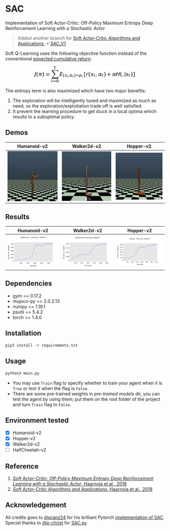 # SAC
Implementation of Soft Actor-Critic: Off-Policy Maximum Entropy Deep Reinforcement Learning with a Stochastic Actor    
>Added another branch for [Soft Actor-Critic Algorithms and Applications ](https://arxiv.org/pdf/1812.05905.pdf) -> [SAC_V1](https://github.com/alirezakazemipour/SAC/tree/SAV_V1).   

Soft Q-Learning uses the following objective function instead of the conventional [expected cumulative return](http://www.cs.ox.ac.uk/people/varun.kanade/teaching/ML-HT2016/lectures/lec11.pdf):  
<p align="center">
<img src="Result/Soft_q_learning.jpg" border="0" alt="J( \pi ) =  \sum_{t=0}^T  E_{( s_{t},  a_{t})  \sim{  \rho _{t} }} [r(s_{t},  a_{t}) +  \alpha H(.|s_{t})]" width="322" height="53" />   
</p>  
The entropy term is also maximized which have two major benefits:

1. The exploration will be intelligently tuned and maximized as much as need, so the exploration/exploitation trade off is well satisfied.  
2. It prevent the learning procedure to get stuck in a local optima which results to a suboptimal policy.  



## Demos
Humanoid-v2| Walker2d-v2| Hopper-v2
:-----------------------:|:-----------------------:|:-----------------------:|
![](Result/Humanoid.gif)| ![](Result/Walker2d.gif)| ![](Result/Hopper.gif)

## Results
Humanoid-v2| Walker2d-v2| Hopper-v2
:-----------------------:|:-----------------------:|:-----------------------:|
![](Result/Humanoid.png)| ![](Result/Walker2d.png)| ![](Result/Hopper.png)

## Dependencies
- gym == 0.17.2  
- mujoco-py == 2.0.2.13  
- numpy == 1.19.1  
- psutil == 5.4.2  
- torch == 1.4.0  
## Installation
```shell
pip3 install -r requirements.txt
```
## Usage
```bash
python3 main.py
```
- You may use `Train` flag to specify whether to train your agent when it is `True` or test it when the flag is `False`.  
- There are some pre-trained weights in _pre-trained models_ dir, you can test the agent by using them; put them on the root folder of the project and turn `Train` flag to `False`.

## Environment tested
- [x] Humanoid-v2
- [x] Hopper-v2
- [x] Walker2d-v2 
- [ ] HalfCheetah-v2 

## Reference
1. [_Soft Actor-Critic: Off-Policy Maximum Entropy Deep Reinforcement Learning with a Stochastic Actor_, Haarnoja et al., 2018](https://arxiv.org/abs/1801.01290)
2. [_Soft Actor-Critic Algorithms and Applications_, Haarnoja et al., 2018](https://arxiv.org/abs/1812.05905)

## Acknowledgement
All credits goes to [@pranz24](https://github.com/pranz24) for his brilliant Pytorch [implementation of SAC](https://github.com/pranz24/pytorch-soft-actor-critic).  
Special thanks to [@p-christ](https://github.com/p-christ) for [SAC.py](https://github.com/p-christ/Deep-Reinforcement-Learning-Algorithms-with-PyTorch/blob/a8bd4f99f03b7d0a8e3dabd31fdc91490e506221/agents/actor_critic_agents/SAC.py)  

